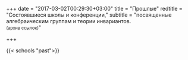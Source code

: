 +++
date = "2017-03-02T00:29:30+03:00"
title = "Прошлые"
redtitle = "Состоявшиеся школы и конференции," 
subtitle = "посвященные алгебраическим группам и теории инвариантов. <br/> <small>(архив ссылок)</small>"

+++

{{< schools "past">}}